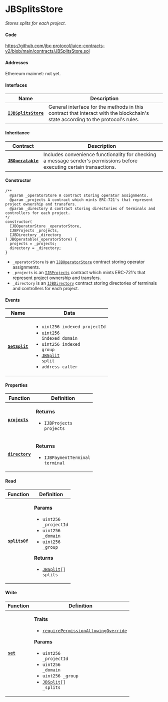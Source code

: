 # JBSplitsStore

_Stores splits for each project._


#### Code

https://github.com/jbx-protocol/juice-contracts-v2/blob/main/contracts/JBSplitsStore.sol

#### Addresses

Ethereum mainnet:  not yet.
<!-- Ethereum mainnet: [`0x1ABea264425cD8e65315e34A50F9C83bC3A43a50`](https://etherscan.io/address/0x1ABea264425cD8e65315e34A50F9C83bC3A43a50) -->

#### Interfaces

| Name                                                 | Description                                                                                                                              |
| ---------------------------------------------------- | ---------------------------------------------------------------------------------------------------------------------------------------- |
| [**`IJBSplitsStore`**](/protocol/api/interfaces/ijbsplitsstore.md) |General interface for the methods in this contract that interact with the blockchain's state according to the protocol's rules. |

#### Inheritance

| Contract                                                                     | Description                                                                                                           |
| ---------------------------------------------------------------------------- | --------------------------------------------------------------------------------------------------------------------- |
| [**`JBOperatable`**](/protocol/api/contracts/or-abstract/jboperatable/)                           | Includes convenience functionality for checking a message sender's permissions before executing certain transactions. |

#### Constructor

```
/** 
  @param _operatorStore A contract storing operator assignments.
  @param _projects A contract which mints ERC-721's that represent project ownership and transfers.
  @param _directory A contract storing directories of terminals and controllers for each project.
*/
constructor(
  IJBOperatorStore _operatorStore,
  IJBProjects _projects,
  IJBDirectory _directory
) JBOperatable(_operatorStore) {
  projects = _projects;
  directory = _directory;
}
```

* `_operatorStore` is an [`IJBOperatorStore`](/protocol/api/interfaces/ijboperatorstore.md) contract storing operator assignments.
* `_projects` is an [`IJBProjects`](/protocol/api/interfaces/ijbprojects.md) contract which mints ERC-721's that represent project ownership and transfers.
* `_directory` is an [`IJBDirectory`](/protocol/api/interfaces/ijbdirectory.md) contract storing directories of terminals and controllers for each project.

#### Events

| Name                                 | Data                                                                                                                                                                                                                 |
| ------------------------------------ | -------------------------------------------------------------------------------------------------------------------------------------------------------------------------------------------------------------------- |
| [**`SetSplit`**](/protocol/api/contracts/jbsplitsstore/events/setsplit.md) | <ul><li><code>uint256 indexed projectId</code></li><li><code>uint256 indexed domain</code></li><li><code>uint256 indexed group</code></li><li><code>[JBSplit](/protocol/api/data-structures/jbsplit.md) split</code></li><li><code>address caller</code></li></ul> |

#### Properties

| Function                                   | Definition                                                                         |
| ------------------------------------------ | ---------------------------------------------------------------------------------- |
| [**`projects`**](/protocol/api/contracts/jbsplitsstore/properties/projects.md)   | <p><strong>Returns</strong></p><ul><li><code>IJBProjects projects</code></li></ul> |
| [**`directory`**](/protocol/api/contracts/jbsplitsstore/properties/directory.md) | <p><strong>Returns</strong></p><ul><li><code>IJBPaymentTerminal terminal</code></li></ul> |

#### Read

| Function                           | Definition                                                                                                                                                                                                                                                                                         |
| ---------------------------------- | -------------------------------------------------------------------------------------------------------------------------------------------------------------------------------------------------------------------------------------------------------------------------------------------------- |
| [**`splitsOf`**](/protocol/api/contracts/jbsplitsstore/read/splitsof.md) | <p><strong>Params</strong></p><ul><li><code>uint256 _projectId</code></li><li><code>uint256 _domain</code></li><li><code>uint256 _group</code></li></ul><p><strong>Returns</strong></p><ul><li><code>[JBSplit](/protocol/api/data-structures/jbsplit.md)[] splits</code></li></ul> |

#### Write

| Function                  | Definition                                                                                                                                                                                                                                                                                                                                                                      |
| ------------------------- | ------------------------------------------------------------------------------------------------------------------------------------------------------------------------------------------------------------------------------------------------------------------------------------------------------------------------------------------------------------------------------- |
| [**`set`**](/protocol/api/contracts/jbsplitsstore/write/set.md) | <p><strong>Traits</strong></p><ul><li><code>[requirePermissionAllowingOverride](/protocol/api/contracts/or-abstract/jboperatable/modifiers/requirepermissionallowingoverride.md)</code></li></ul><p><strong>Params</strong></p><ul><li><code>uint256 _projectId</code></li><li><code>uint256 _domain</code></li><li><code>uint256 _group</code></li><li><code>[JBSplit](/protocol/api/data-structures/jbsplit.md)[] _splits</code></li></ul> |
